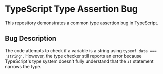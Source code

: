 # TypeScript Type Assertion Bug
This repository demonstrates a common type assertion bug in TypeScript.

## Bug Description
The code attempts to check if a variable is a string using `typeof data === 'string'`. However, the type checker still reports an error because TypeScript's type system doesn't fully understand that the `if` statement narrows the type.